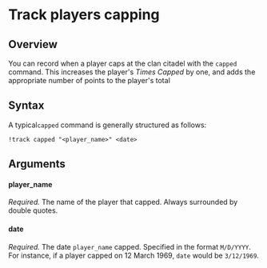 # Track players capping

## Overview

You can record when a player caps at the clan citadel with the `capped` command. This increases the player's _Times Capped_ by one, and adds the appropriate number of points to the player's total

## Syntax

A typical`capped` command is generally structured as follows:

```text
!track capped "<player_name>" <date>
```

## Arguments

#### player\_name

_Required._ The name of the player that capped. Always surrounded by double quotes.

#### date

_Required._ The date `player_name` capped. Specified in the format `M/D/YYYY`. For instance, if a player capped on 12 March 1969, `date` would be `3/12/1969`.

